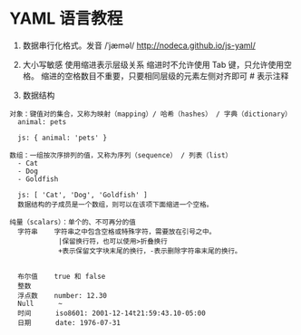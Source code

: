 # YAML 语言教程

1. 数据串行化格式。发音 /ˈjæməl/  http://nodeca.github.io/js-yaml/
2. 大小写敏感
   使用缩进表示层级关系
   缩进时不允许使用 Tab 键，只允许使用空格。
   缩进的空格数目不重要，只要相同层级的元素左侧对齐即可
   \# 表示注释

3. 数据结构

```
对象：键值对的集合，又称为映射（mapping）/ 哈希（hashes） / 字典（dictionary）
  animal: pets

  js: { animal: 'pets' }

数组：一组按次序排列的值，又称为序列（sequence） / 列表（list）
  - Cat
  - Dog
  - Goldfish

  js: [ 'Cat', 'Dog', 'Goldfish' ]
  数据结构的子成员是一个数组，则可以在该项下面缩进一个空格。

纯量（scalars）：单个的、不可再分的值
  字符串    字符串之中包含空格或特殊字符，需要放在引号之中。
            |保留换行符，也可以使用>折叠换行
            +表示保留文字块末尾的换行，-表示删除字符串末尾的换行。


  布尔值    true 和 false
  整数
  浮点数    number: 12.30
  Null      ~
  时间      iso8601: 2001-12-14t21:59:43.10-05:00 
  日期      date: 1976-07-31
```
